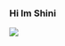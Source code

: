 ### Hi Im Shini
<div>
  <img src="https://github.com/Shinig0d/Shini/blob/main/img/Die.png">
 </div>
